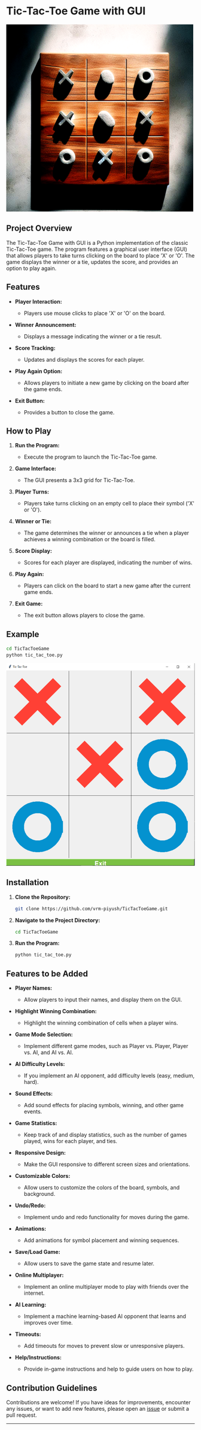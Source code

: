 # Tic-Tac-Toe Game with GUI

![Tic-Tac-Toe](image-1.png)

## Project Overview

The Tic-Tac-Toe Game with GUI is a Python implementation of the classic Tic-Tac-Toe game. The program features a graphical user interface (GUI) that allows players to take turns clicking on the board to place 'X' or 'O'. The game displays the winner or a tie, updates the score, and provides an option to play again.

## Features

- **Player Interaction:**
  - Players use mouse clicks to place 'X' or 'O' on the board.

- **Winner Announcement:**
  - Displays a message indicating the winner or a tie result.

- **Score Tracking:**
  - Updates and displays the scores for each player.

- **Play Again Option:**
  - Allows players to initiate a new game by clicking on the board after the game ends.

- **Exit Button:**
  - Provides a button to close the game.

## How to Play

1. **Run the Program:**
   - Execute the program to launch the Tic-Tac-Toe game.

2. **Game Interface:**
   - The GUI presents a 3x3 grid for Tic-Tac-Toe.

3. **Player Turns:**
   - Players take turns clicking on an empty cell to place their symbol ('X' or 'O').

4. **Winner or Tie:**
   - The game determines the winner or announces a tie when a player achieves a winning combination or the board is filled.

5. **Score Display:**
   - Scores for each player are displayed, indicating the number of wins.

6. **Play Again:**
   - Players can click on the board to start a new game after the current game ends.

7. **Exit Game:**
   - The exit button allows players to close the game.

## Example

```bash
cd TicTacToeGame
python tic_tac_toe.py
```

![Output](image.png)

## Installation

1. **Clone the Repository:**

   ```bash
   git clone https://github.com/vrm-piyush/TicTacToeGame.git
   ```

2. **Navigate to the Project Directory:**

   ```bash
   cd TicTacToeGame
   ```

3. **Run the Program:**

   ```bash
   python tic_tac_toe.py
   ```

## Features to be Added

- **Player Names:**
  - Allow players to input their names, and display them on the GUI.

- **Highlight Winning Combination:**
  - Highlight the winning combination of cells when a player wins.

- **Game Mode Selection:**
  - Implement different game modes, such as Player vs. Player, Player vs. AI, and AI vs. AI.

- **AI Difficulty Levels:**
  - If you implement an AI opponent, add difficulty levels (easy, medium, hard).

- **Sound Effects:**
  - Add sound effects for placing symbols, winning, and other game events.

- **Game Statistics:**
  - Keep track of and display statistics, such as the number of games played, wins for each player, and ties.

- **Responsive Design:**
  - Make the GUI responsive to different screen sizes and orientations.

- **Customizable Colors:**
  - Allow users to customize the colors of the board, symbols, and background.

- **Undo/Redo:**
  - Implement undo and redo functionality for moves during the game.

- **Animations:**
  - Add animations for symbol placement and winning sequences.

- **Save/Load Game:**
  - Allow users to save the game state and resume later.

- **Online Multiplayer:**
  - Implement an online multiplayer mode to play with friends over the internet.

- **AI Learning:**
  - Implement a machine learning-based AI opponent that learns and improves over time.

- **Timeouts:**
  - Add timeouts for moves to prevent slow or unresponsive players.

- **Help/Instructions:**
  - Provide in-game instructions and help to guide users on how to play.

## Contribution Guidelines

Contributions are welcome! If you have ideas for improvements, encounter any issues, or want to add new features, please open an [issue](https://github.com/vrm-piyush/TicTacToeGame/issues) or submit a pull request.

---